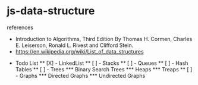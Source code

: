 # js-data-structure

references 
- Introduction to Algorithms, Third Edition By Thomas H. Cormen, Charles E. Leiserson, Ronald L. Rivest and Clifford Stein.
- https://en.wikipedia.org/wiki/List_of_data_structures

* Todo List
** [X] - LinkedList
** [ ] - Stacks
** [ ] - Queues
** [ ] - Hash Tables
** [ ] - Trees
        *** Binary Search Trees
        *** Heaps 
        *** Treaps
** [ ] - Graphs
        *** Directed Graphs
        *** Undirected Graphs


